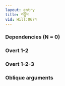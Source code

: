 ```yaml
---
layout: entry
title: བསྙོལ་
vid: Hill:0674
---
```

### Dependencies (N = 0)


### Overt 1-2


### Overt 1-2-3


### Oblique arguments
